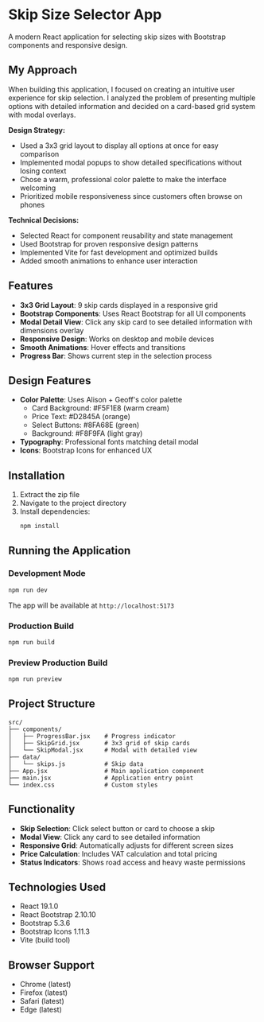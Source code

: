 # Skip Size Selector App

A modern React application for selecting skip sizes with Bootstrap components and responsive design.

## My Approach

When building this application, I focused on creating an intuitive user experience for skip selection. I analyzed the problem of presenting multiple options with detailed information and decided on a card-based grid system with modal overlays.

**Design Strategy:**
- Used a 3x3 grid layout to display all options at once for easy comparison
- Implemented modal popups to show detailed specifications without losing context
- Chose a warm, professional color palette to make the interface welcoming
- Prioritized mobile responsiveness since customers often browse on phones

**Technical Decisions:**
- Selected React for component reusability and state management
- Used Bootstrap for proven responsive design patterns
- Implemented Vite for fast development and optimized builds
- Added smooth animations to enhance user interaction

## Features

- **3x3 Grid Layout**: 9 skip cards displayed in a responsive grid
- **Bootstrap Components**: Uses React Bootstrap for all UI components
- **Modal Detail View**: Click any skip card to see detailed information with dimensions overlay
- **Responsive Design**: Works on desktop and mobile devices
- **Smooth Animations**: Hover effects and transitions
- **Progress Bar**: Shows current step in the selection process

## Design Features

- **Color Palette**: Uses Alison + Geoff's color palette
  - Card Background: #F5F1E8 (warm cream)
  - Price Text: #D2845A (orange)
  - Select Buttons: #8FA68E (green)
  - Background: #F8F9FA (light gray)
- **Typography**: Professional fonts matching detail modal
- **Icons**: Bootstrap Icons for enhanced UX

## Installation

1. Extract the zip file
2. Navigate to the project directory
3. Install dependencies:
   ```bash
   npm install
   ```

## Running the Application

### Development Mode
```bash
npm run dev
```
The app will be available at `http://localhost:5173`

### Production Build
```bash
npm run build
```

### Preview Production Build
```bash
npm run preview
```

## Project Structure

```
src/
├── components/
│   ├── ProgressBar.jsx    # Progress indicator
│   ├── SkipGrid.jsx       # 3x3 grid of skip cards
│   └── SkipModal.jsx      # Modal with detailed view
├── data/
│   └── skips.js           # Skip data
├── App.jsx                # Main application component
├── main.jsx               # Application entry point
└── index.css              # Custom styles
```

## Functionality

- **Skip Selection**: Click select button or card to choose a skip
- **Modal View**: Click any card to see detailed information
- **Responsive Grid**: Automatically adjusts for different screen sizes
- **Price Calculation**: Includes VAT calculation and total pricing
- **Status Indicators**: Shows road access and heavy waste permissions

## Technologies Used

- React 19.1.0
- React Bootstrap 2.10.10
- Bootstrap 5.3.6
- Bootstrap Icons 1.11.3
- Vite (build tool)

## Browser Support

- Chrome (latest)
- Firefox (latest)
- Safari (latest)
- Edge (latest)

